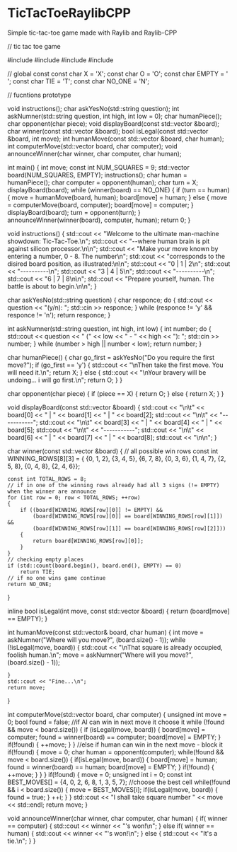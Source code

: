 # TicTacToeRaylibCPP
Simple tic-tac-toe game made with Raylib and Raylib-CPP



// tic tac toe game

#include <iostream>
#include <string>
#include <vector>
#include <algorithm>

// global const
const char X = 'X';
const char O = 'O';
const char EMPTY = ' ';
const char TIE = 'T';
const char NO_ONE = 'N';

// fucntions prototype

void instructions();
char askYesNo(std::string question);
int askNumner(std::string question, int high, int low = 0);
char humanPiece();
char opponent(char piece);
void displayBoard(const std::vector<char> &board);
char winner(const std::vector<char> &board);
bool isLegal(const std::vector<char> &board, int move);
int humanMove(const std::vector<char> &board, char human);
int computerMove(std::vector<char> board, char computer);
void announceWinner(char winner, char computer, char human);

int main()
{
    int move;
    const int NUM_SQUARES = 9;
    std::vector<char> board(NUM_SQUARES, EMPTY);
    instructions();
    char human = humanPiece();
    char computer = opponent(human);
    char turn = X;
    displayBoard(board);
    while (winner(board) == NO_ONE)
    {
        if (turn == human)
        {
            move = humanMove(board, human);
            board[move] = human;
        }
        else
        {
            move = computerMove(board, computer);
            board[move] = computer;
        }
        displayBoard(board);
        turn = opponent(turn);
    }
    announceWinner(winner(board), computer, human);
    return 0;
}

void instructions()
{
    std::cout << "Welcome to the ultimate man-machine showdown: Tic-Tac-Toe.\n";
    std::cout << "--where human brain is pit against silicon processor.\n\n";
    std::cout << "Make your move known by entering a number, 0 - 8. The number\n";
    std::cout << "corresponds to the disired board position, as illustrated:\n\n";
    std::cout << "0 | 1 | 2\n";
    std::cout << "----------\n";
    std::cout << "3 | 4 | 5\n";
    std::cout << "----------\n";
    std::cout << "6 | 7 | 8\n\n";
    std::cout << "Prepare yourself, human. The battle is about to begin.\n\n";
}

char askYesNo(std::string question)
{
    char responce;
    do
    {
        std::cout << question << "(y/n): ";
        std::cin >> responce;
    } while (responce != 'y' && responce != 'n');
    return responce;
}

int askNumner(std::string question, int high, int low)
{
    int number;
    do
    {
        std::cout << question << " (" << low << " - " << high << "): ";
        std::cin >> number;
    } while (number > high || number < low);
    return number;
}

char humanPiece()
{
    char go_first = askYesNo("Do you require the first move?");
    if (go_first == 'y')
    {
        std::cout << "\nThen take the first move. You will need it.\n";
        return X;
    }
    else
    {
        std::cout << "\nYour bravery will be undoing... i will go first.\n";
        return O;
    }
}

char opponent(char piece)
{
    if (piece == X)
    {
        return O;
    }
    else
    {
        return X;
    }
}

void displayBoard(const std::vector<char> &board)
{
    std::cout << "\n\t" << board[0] << " | " << board[1] << " | " << board[2];
    std::cout << "\n\t" << "-----------";
    std::cout << "\n\t" << board[3] << " | " << board[4] << " | " << board[5];
    std::cout << "\n\t" << "-----------";
    std::cout << "\n\t" << board[6] << " | " << board[7] << " | " << board[8];
    std::cout << "\n\n";
}

char winner(const std::vector<char> &board)
{
    // all possible win rows
    const int WINNING_ROWS[8][3] = {
        {0, 1, 2},
        {3, 4, 5},
        {6, 7, 8},
        {0, 3, 6},
        {1, 4, 7},
        {2, 5, 8},
        {0, 4, 8},
        {2, 4, 6}};

    const int TOTAL_ROWS = 8;
    // if in one of the winning rows already had all 3 signs (!= EMPTY) when the winner are announce
    for (int row = 0; row < TOTAL_ROWS; ++row)
    {
        if ((board[WINNING_ROWS[row][0]] != EMPTY) &&
            (board[WINNING_ROWS[row][0]] == board[WINNING_ROWS[row][1]]) &&
            (board[WINNING_ROWS[row][1]] == board[WINNING_ROWS[row][2]]))
        {
            return board[WINNING_ROWS[row][0]];
        }
    }
    // checking empty places
    if (std::count(board.begin(), board.end(), EMPTY) == 0)
        return TIE;
    // if no one wins game continue
    return NO_ONE;
}

inline bool isLegal(int move, const std::vector<char> &board)
{
    return (board[move] == EMPTY);
}

int humanMove(const std::vector<char>& board, char human)
{
    int move = askNumner("Where will you move?", (board.size() - 1));
    while (!isLegal(move, board))
    {
        std::cout << "\nThat square is already occupied, foolish human.\n";
        move = askNumner("Where will you move?", (board.size() - 1));

    }
    std::cout << "Fine...\n";
    return move;
}

int computerMove(std::vector<char> board, char computer)
{
    unsigned int move = 0;
    bool found = false;
    //if AI can win in next move it choose it
    while (!found && move < board.size())
    {
        if (isLegal(move, board))
        {
            board[move] = computer;
            found = winner(board) == computer;
            board[move] = EMPTY;
        }
        if(!found)
        {
            ++move;
        }
    }
    //else if human can win in the next move - block it
    if(!found)
    {
        move = 0;
        char human = opponent(computer);
        while(!found && move < board.size())
        {
            if(isLegal(move, board))
            {
                board[move] = human;
                found = winner(board) == human;
                board[move] = EMPTY;
            }
            if(!found)
            {
                ++move;
            }
        }
    }
    if(!found)
    {
        move = 0;
        unsigned int i = 0;
        const int BEST_MOVES[] = {4, 0, 2, 6, 8, 1, 3, 5, 7};
        //choose the best cell
        while(!found && i < board.size())
        {
            move = BEST_MOVES[i];
            if(isLegal(move, board))
            {
                found = true;
            }
            ++i;
        }
    }
    std::cout << "I shall take square number " << move << std::endl;
    return move;
}

void announceWinner(char winner, char computer, char human)
{
    if( winner == computer)
    {
        std::cout << winner << "'s won!\n";
    }
    else if( winner == human)
    {
        std::cout << winner << "'s won!\n";
    }
    else
    {
        std::cout << "It's a tie.\n";
    }
}
